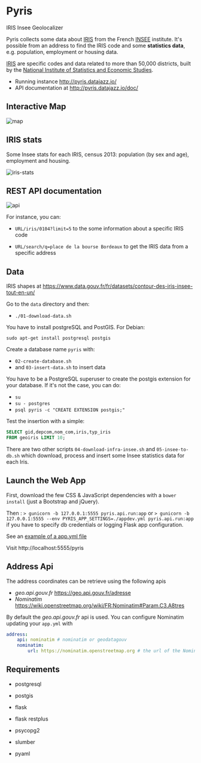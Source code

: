 # Pyris

IRIS Insee Geolocalizer

Pyris collects some data about
[IRIS](http://www.insee.fr/fr/methodes/default.asp?page=zonages/iris.htm) from the
French [INSEE](http://www.insee.fr/en/) institute. It's possible from an address to
find the IRIS code and some **statistics data**, e.g. population, employment or
housing data.


[IRIS](http://www.insee.fr/fr/methodes/default.asp?page=zonages/iris.htm) are
specific codes and data related to more than 50,000 districts, built by the
[National Institute of Statistics and Economic Studies](http://www.insee.fr/en/).

* Running instance http://pyris.datajazz.io/
* API documentation at http://pyris.datajazz.io/doc/

## Interactive Map

![map](./images/pyris-map.jpg)

## IRIS stats

Some Insee stats for each IRIS, census 2013: population (by sex and age), employment
and housing.

![iris-stats](./images/iris-stats.png)

## REST API documentation

![api](./images/pyris-doc-api.png)

For instance, you can:

* `URL/iris/0104?limit=5` to the some information about a specific IRIS code

* `URL/search/q=place de la bourse Bordeaux` to get the IRIS data from a
  specific address

## Data

IRIS shapes at https://www.data.gouv.fr/fr/datasets/contour-des-iris-insee-tout-en-un/

Go to the `data` directory and then:

* `./01-download-data.sh`

You have to install postgreSQL and PostGIS. For Debian:

    sudo apt-get install postgresql postgis

Create a database name `pyris` with:

* `02-create-database.sh`
* and `03-insert-data.sh` to insert data

You have to be a PostgreSQL superuser to create the postgis extension for your
database. If it's not the case, you can do:

* `su`
* `su - postgres`
* `psql pyris -c "CREATE EXTENSION postgis;"`

Test the insertion with a simple:

```sql
SELECT gid,depcom,nom_com,iris,typ_iris
FROM geoiris LIMIT 10;
```

There are two other scripts `04-download-infra-insee.sh` and `05-insee-to-db.sh`
which download, process and insert some Insee statistics data for each Iris.

## Launch the Web App

First, download the few CSS & JavaScript dependencies with a `bower install`
(just a Bootstrap and jQuery).

Then :
`> gunicorn -b 127.0.0.1:5555 pyris.api.run:app`
or
`> gunicorn -b 127.0.0.1:5555 --env PYRIS_APP_SETTINGS=./appdev.yml pyris.api.run:app`
if you have to specify db credentials or logging Flask app configuration.

See an [example of a app.yml file](https://github.com/garaud/pyris/blob/master/app.yml)

Visit http://localhost:5555/pyris

## Address Api

The address coordinates can be retrieve using the following apis

 * *geo.api.gouv.fr* https://geo.api.gouv.fr/adresse
 * *Nominatim* https://wiki.openstreetmap.org/wiki/FR:Nominatim#Param.C3.A8tres

By default the *geo.api.gouv.fr* api is used. You can configure Nominatim updating your `app.yml` with

``` yaml
address:
    api: nominatim # nominatim or geodatagouv
    nominatim:
        url: https://nominatim.openstreetmap.org # the url of the Nominatim instance to use
```

## Requirements

* postgresql
* postgis

* flask
* flask restplus
* psycopg2
* slumber
* pyaml
